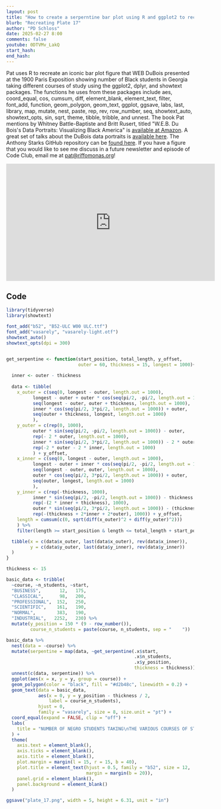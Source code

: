 ```yaml
---
layout: post
title: "How to create a serperntine bar plot using R and ggplot2 to recreate a DuBois data portrait (CC345)"
blurb: "Recreating Plate 17"
author: "PD Schloss"
date: 2025-02-27 8:00
comments: false
youtube: 0DTVMv_LakQ
start_hash: 
end_hash: 
---
```


Pat uses R to recreate an iconic bar plot figure that WEB DuBois presented at the 1900 Paris Exposition showing number of Black students in Georgia taking different courses of study using the ggplot2, dplyr, and showtext packages. The functions he uses from these packages include aes, coord_equal, cos, cumsum, diff, element_blank, element_text, filter, font_add, function, geom_polygon, geom_text, ggplot, ggsave, labs, last, library, map, mutate, nest, paste, rep, rev, row_number, seq, showtext_auto, showtext_opts, sin, sqrt, theme, tibble, tribble, and unnest. The book Pat mentions by Whitney Battle-Baptiste and Britt Rusert, titled "W.E.B. Du Bois's Data Portraits: Visualizing Black America" is [available at Amazon](https://amzn.to/4heJOWZ). A great set of talks about the DuBois data portraits is [available here](https://www.youtube.com/watch?v=ZZST1AZj-dQ&ab_channel=Tableau). The Anthony Starks GitHub repository can be [found here](https://github.com/ajstarks/dubois-data-portraits/). If you have a figure that you would like to see me discuss in a future newsletter and episode of Code Club, email me at pat@riffomonas.org!

<iframe style="margin: 0 auto;display:block;" width="560" height="315" src="https://www.youtube.com/embed/{{ page.youtube }}" frameborder="0" allow="accelerometer; autoplay; encrypted-media; gyroscope; picture-in-picture" allowfullscreen></iframe>

## Code

```R
library(tidyverse)
library(showtext)

font_add("b52", "B52-ULC W00 ULC.ttf")
font_add("vasarely", "vasarely-light.otf")
showtext_auto()
showtext_opts(dpi = 300)


get_serpentine <- function(start_position, total_length, y_offset,
                           outer = 60, thickness = 15, longest = 1000){
  
  inner <- outer - thickness
  
  data <- tibble(
    x_outer = c(seq(0, longest - outer, length.out = 1000),
          longest - outer + outer * cos(seq(pi/2, -pi/2, length.out = 1000)),
          seq(longest - outer, outer + thickness, length.out = 1000),
          inner * cos(seq(pi/2, 3*pi/2, length.out = 1000)) + outer,
          seq(outer + thickness, longest, length.out = 1000)
          ),
    y_outer = c(rep(0, 1000),
          outer * sin(seq(pi/2, -pi/2, length.out = 1000)) - outer,
          rep(- 2 * outer, length.out = 1000),
          inner * sin(seq(pi/2, 3*pi/2, length.out = 1000)) - 2 * outer - inner,
          rep(-2 * outer - 2 * inner, length.out = 1000)
          ) + y_offset,
    x_inner = c(seq(0, longest - outer, length.out = 1000),
          longest - outer + inner * cos(seq(pi/2, -pi/2, length.out = 1000)),
          seq(longest - outer, outer, length.out = 1000),
          outer * cos(seq(pi/2, 3*pi/2, length.out = 1000)) + outer,
          seq(outer, longest, length.out = 1000)
          ),
    y_inner = c(rep(-thickness, 1000),
          inner * sin(seq(pi/2, -pi/2, length.out = 1000)) - thickness - inner,
          rep(-(2 * inner + thickness), 1000),
          outer * sin(seq(pi/2, 3*pi/2, length.out = 1000)) - (thickness + 2 * inner + outer),
          rep(-(thickness + 2*inner + 2*outer), 1000)) + y_offset,
    length = cumsum(c(0, sqrt(diff(x_outer)^2 + diff(y_outer)^2)))
    ) %>%
    filter(length >= start_position & length <= total_length + start_position)

  tibble(x = c(data$x_outer, last(data$x_outer), rev(data$x_inner)),
         y = c(data$y_outer, last(data$y_inner), rev(data$y_inner))
  )
}

thickness <- 15

basic_data <- tribble(
  ~course, ~n_students, ~start,
  "BUSINESS",       12,   175,
  "CLASSICAL",      98,   200,
  "PROFESSIONAL",  152,   250,
  "SCIENTIFIC",    161,   190,
  "NORMAL",        383,   190,
  "INDUSTRIAL",   2252,   230) %>%
  mutate(y_position = 150 * (9 - row_number()),
         course_n_students = paste(course, n_students, sep = "    "))

basic_data %>%
  nest(data = -course) %>%
  mutate(serpentine = map(data, ~get_serpentine(.x$start,
                                                .x$n_students,
                                                .x$y_position,
                                                thickness = thickness))) %>%
  unnest(c(data, serpentine)) %>%
  ggplot(aes(x = x, y = y, group = course)) +
  geom_polygon(color = "black", fill = "#d2b48c", linewidth = 0.2) +
  geom_text(data = basic_data,
            aes(x = 0, y = y_position - thickness / 2,
                label = course_n_students),
            hjust = 0,
            family = "vasarely", size = 8, size.unit = "pt") +
  coord_equal(expand = FALSE, clip = "off") +
  labs(
    title = "NUMBER OF NEGRO STUDENTS TAKING\nTHE VARIOUS COURSES OF STUDY\nOFFERED IN GEORGIA SCHOOLS ."
  ) +
  theme(
    axis.text = element_blank(),
    axis.ticks = element_blank(),
    axis.title = element_blank(),
    plot.margin = margin(l = 15, r = 15, b = 40),
    plot.title = element_text(hjust = 0.5, family = "b52", size = 12,
                              margin = margin(b = 20)),
    panel.grid = element_blank(),
    panel.background = element_blank()
  )

ggsave("plate_17.png", width = 5, height = 6.31, unit = "in")
```